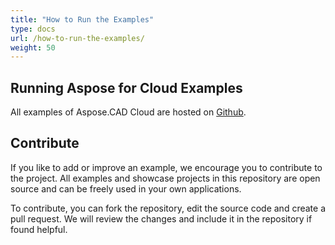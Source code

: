 ```yaml
---
title: "How to Run the Examples"
type: docs
url: /how-to-run-the-examples/
weight: 50
---
```


## **Running Aspose for Cloud Examples**
All examples of Aspose.CAD Cloud are hosted on [Github](https://github.com/aspose-cad-cloud).
## **Contribute**
If you like to add or improve an example, we encourage you to contribute to the project. All examples and showcase projects in this repository are open source and can be freely used in your own applications.

To contribute, you can fork the repository, edit the source code and create a pull request. We will review the changes and include it in the repository if found helpful.


